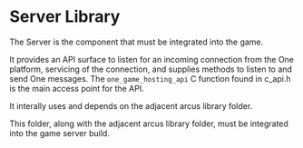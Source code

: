 # Server Library

The Server is the component that must be integrated into the game.

It provides an API surface to listen for an incoming connection from the One platform, servicing of the connection, and supplies methods to listen to and send One messages. The `one_game_hosting_api` C function found in c_api.h is the main access point for the API.

It interally uses and depends on the adjacent arcus library folder.

This folder, along with the adjacent arcus library folder, must be integrated into the game server build.